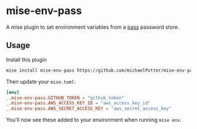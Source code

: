 # mise-env-pass

A mise plugin to set environment variables from a [pass](https://www.passwordstore.org/) password store.

## Usage

Install this plugin

```bash
mise install mise-env-pass https://github.com/michaelPotter/mise-env-pass
```

Then update your `mise.toml`:

```toml
[env]
_.mise-env-pass.GITHUB_TOKEN = "github_token"
_.mise-env-pass.AWS_ACCESS_KEY_ID = "aws_access_key_id"
_.mise-env-pass.AWS_SECRET_ACCESS_KEY = "aws_secret_access_key"
```

You'll now see these added to your environment when running `mise env`.
